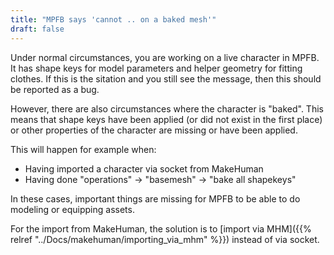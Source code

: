 ```yaml
---
title: "MPFB says 'cannot .. on a baked mesh'"
draft: false
---
```


Under normal circumstances, you are working on a live character in MPFB. It has shape keys for model parameters and
helper geometry for fitting clothes. If this is the sitation and you still see the message, then this should be
reported as a bug.

However, there are also circumstances where the character is "baked". This means that shape keys have been applied
(or did not exist in the first place) or other properties of the character are missing or have been applied. 

This will happen for example when:

* Having imported a character via socket from MakeHuman
* Having done "operations" -> "basemesh" -> "bake all shapekeys"

In these cases, important things are missing for MPFB to be able to do modeling or equipping assets. 

For the import from MakeHuman, the solution is to [import via MHM]({{% relref "../Docs/makehuman/importing_via_mhm" %}}) instead of via socket. 